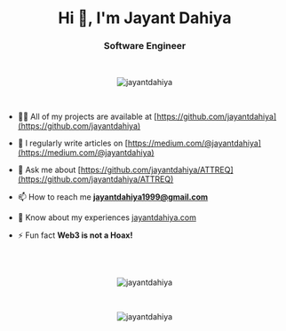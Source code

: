 <h1 align="center">Hi 👋, I'm Jayant Dahiya</h1>
<h3 align="center">Software Engineer</h3>
<br/>
<p align="center"> <img src="https://komarev.com/ghpvc/?username=jayantdahiya&label=Profile%20views&color=0e75b6&style=flat" alt="jayantdahiya" /> </p>
<br/>

- 👨‍💻 All of my projects are available at [https://github.com/jayantdahiya](https://github.com/jayantdahiya)

- 📝 I regularly write articles on [https://medium.com/@jayantdahiya](https://medium.com/@jayantdahiya)

- 💬 Ask me about [https://github.com/jayantdahiya/ATTREQ](https://github.com/jayantdahiya/ATTREQ)

- 📫 How to reach me **jayantdahiya1999@gmail.com**

- 📄 Know about my experiences [jayantdahiya.com](jayantdahiya.com)

- ⚡ Fun fact **Web3 is not a Hoax!**

<br/>
<br/>
<p align="center"><img align="center" src="https://github-readme-streak-stats.herokuapp.com/?user=jayantdahiya&" alt="jayantdahiya" /></p>
<br/>
<p align="center"><img align="center" src="https://github-readme-stats.vercel.app/api?username=jayantdahiya&show_icons=true&locale=en" alt="jayantdahiya" /></p>



